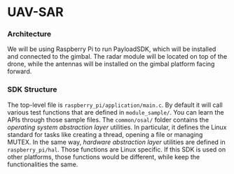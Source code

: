 # UAV-SAR

### Architecture

We will be using Raspberry Pi to run PayloadSDK, which will be installed and connected to the gimbal. The radar module will be located on top of the drone, while the antennas will be installed on the gimbal platform facing forward.

### SDK Structure

The top-level file is `raspberry_pi/application/main.c`. By default it will call various test functions that are defined in `module_sample/`. You can learn the APIs through those sample files. The `common/osal/` folder contains the *operating system abstraction layer* utilities. In particular, it defines the Linux standard for tasks like creating a thread, opening a file or managing MUTEX. In the same way, *hardware abstraction layer* utilities are defined in `raspberry_pi/hal`. Those functions are Linux specific. If this SDK is used on other platforms, those functions would be different, while keep the functionalities the same.
